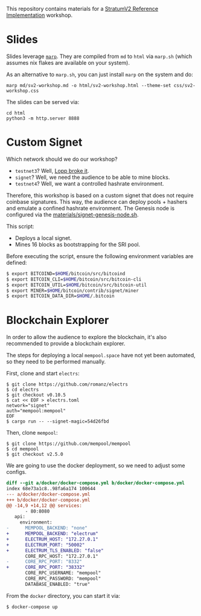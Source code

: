 This repository contains materials for a [StratumV2 Reference Implementation](https://github.com/stratum-mining/stratum) workshop.

# Slides
Slides leverage [`marp`](https://marp.app/). They are compiled from `md` to `html` via `marp.sh` (which assumes nix flakes are available on your system).

As an alternative to `marp.sh`, you can just install `marp` on the system and do:
```
marp md/sv2-workshop.md -o html/sv2-workshop.html --theme-set css/sv2-workshop.css
```

The slides can be served via:
```
cd html
python3 -m http.server 8888
```

# Custom Signet
Which network should we do our workshop?

- `testnet3`? Well, [Lopp broke it](https://blog.lopp.net/griefing-bitcoin-testnet/).
- `signet`? Well, we need the audience to be able to mine blocks.
- `testnet4`? Well, we want a controlled hashrate environment.

Therefore, this workshop is based on a custom signet that does not require coinbase signatures. This way, the audience can deploy pools + hashers and emulate a confined hashrate environment.
The Genesis node is configured via the [materials/signet-genesis-node.sh](https://github.com/stratum-mining/sv2-workshop/blob/main/materials/signet-genesis-node.sh).

This script:
- Deploys a local signet.
- Mines 16 blocks as bootstrapping for the SRI pool.

Before executing the script, ensure the following environment variables are defined:

```sh
$ export BITCOIND=$HOME/bitcoin/src/bitcoind
$ export BITCOIN_CLI=$HOME/bitcoin/src/bitcoin-cli
$ export BITCOIN_UTIL=$HOME/bitcoin/src/bitcoin-util
$ export MINER=$HOME/bitcoin/contrib/signet/miner
$ export BITCOIN_DATA_DIR=$HOME/.bitcoin
```

# Blockchain Explorer

In order to allow the audience to explore the blockchain, it's also recommended to provide a blockchain explorer.

The steps for deploying a local `mempool.space` have not yet been automated, so they need to be performed manually.

First, clone and start `electrs`:
```
$ git clone https://github.com/romanz/electrs
$ cd electrs
$ git checkout v0.10.5
$ cat << EOF > electrs.toml
network="signet"
auth="mempool:mempool"
EOF
$ cargo run -- --signet-magic=54d26fbd
```

Then, clone `mempool`:
```
$ git clone https://github.com/mempool/mempool
$ cd mempool
$ git checkout v2.5.0
```

We are going to use the docker deployment, so we need to adjust some configs.
```diff
diff --git a/docker/docker-compose.yml b/docker/docker-compose.yml
index 68e73a1c8..98fa6a174 100644
--- a/docker/docker-compose.yml
+++ b/docker/docker-compose.yml
@@ -14,9 +14,12 @@ services:
       - 80:8080
   api:
     environment:
-      MEMPOOL_BACKEND: "none"
+      MEMPOOL_BACKEND: "electrum"
+      ELECTRUM_HOST: "172.27.0.1"
+      ELECTRUM_PORT: "50002"
+      ELECTRUM_TLS_ENABLED: "false"
       CORE_RPC_HOST: "172.27.0.1"
-      CORE_RPC_PORT: "8332"
+      CORE_RPC_PORT: "38332"
       CORE_RPC_USERNAME: "mempool"
       CORE_RPC_PASSWORD: "mempool"
       DATABASE_ENABLED: "true"
```

From the `docker` directory, you can start it via:
```
$ docker-compose up
```
